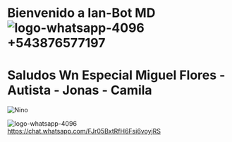 # Bienvenido a Ian-Bot MD ![logo-whatsapp-4096](https://github.com/user-attachments/assets/c55a881c-41ba-4d25-a928-9254e1df76ae) +543876577197
# Saludos Wn Especial  Miguel Flores - Autista - Jonas - Camila 

![Nino](https://github.com/user-attachments/assets/0c39ad81-f63c-4fc8-8455-17c6694bf1fd)

![logo-whatsapp-4096](https://github.com/user-attachments/assets/c55a881c-41ba-4d25-a928-9254e1df76ae)  https://chat.whatsapp.com/FJr05BxtRfH6Fsi6voyjRS
